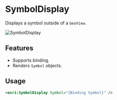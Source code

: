 # SymbolDisplay

Displays a symbol outside of a `GeoView`.

![SymbolDisplay](https://user-images.githubusercontent.com/1378165/73390051-31676080-428a-11ea-9feb-afb5d2aa6385.png)

## Features

- Supports binding.
- Renders `Symbol` objects.

## Usage

```xml
<esri:SymbolDisplay Symbol="{Binding Symbol}" />
```